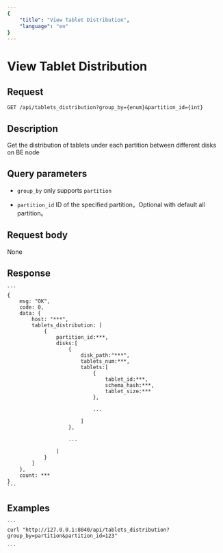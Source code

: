 ```yaml
---
{
    "title": "View Tablet Distribution",
    "language": "en"
}
---
```


# View Tablet Distribution

## Request

`GET /api/tablets_distribution?group_by={enum}&partition_id={int}`

## Description

Get the distribution of tablets under each partition between different disks on BE node

## Query parameters

* `group_by`
    only supports `partition`

* `partition_id`
    ID of the specified partition，Optional with default all partition。

## Request body

None

## Response

    ```
    {
        msg: "OK",
        code: 0,
        data: {
            host: "***",
            tablets_distribution: [
                {
                    partition_id:***,
                    disks:[
                        {
                            disk_path:"***",
                            tablets_num:***,
                            tablets:[
                                {
                                    tablet_id:***,
                                    schema_hash:***,
                                    tablet_size:***
                                },

                                ...

                            ]
                        },

                        ...

                    ]
                }
            ]
        },
        count: ***
    }
    ```
## Examples


    ```
    curl "http://127.0.0.1:8040/api/tablets_distribution?group_by=partition&partition_id=123"

    ```

